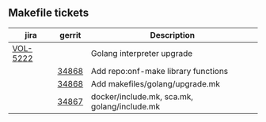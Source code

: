 Makefile tickets
----------------

| jira | gerrit | Description |
| -----| ------ | ------------|
| [VOL-5222](https://jira.opencord.org/browse/VOL-5222) | | Golang interpreter upgrade |
| | [34868](https://gerrit.opencord.org/c/voltha-protos/+/34868) | Add repo:onf-make library functions |
| | [34868](https://gerrit.opencord.org/c/voltha-protos/+/34868) | Add makefiles/golang/upgrade.mk |
| | [34867](https://gerrit.opencord.org/c/voltha-protos/+/34867) | docker/include.mk, sca.mk, golang/include.mk |
